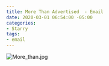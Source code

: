 ```yaml
---
title: More Than Advertised  - Email
date: 2020-03-01 06:54:00 -05:00
categories:
- Starry
tags:
- email
---
```


![More_than.jpg](/uploads/More_than.jpg)